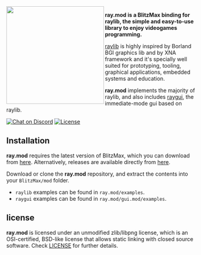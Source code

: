 <img align="left" src="https://github.com/bmx-ng/ray.mod/blob/master/logo/raylib_blitzmax_256x256.png" width=256>

**ray.mod is a BlitzMax binding for raylib, the simple and easy-to-use library to enjoy videogames programming.**

[raylib](https://www.raylib.com) is highly inspired by Borland BGI graphics lib and by XNA framework and it's specially well suited for prototyping, tooling, graphical applications, embedded systems and education.

**ray.mod** implements the majority of raylib, and also includes [raygui](https://github.com/raysan5/raygui), the immediate-mode gui based on raylib.



[![Chat on Discord](https://img.shields.io/discord/613699895139762176.svg?logo=discord)](https://discord.gg/DrrVwhz)
[![License](https://img.shields.io/badge/license-zlib%2Flibpng-blue.svg)](LICENSE)

Installation
-------

**ray.mod** requires the latest version of BlitzMax, which you can download from [here](https://blitzmax.org/downloads/). Alternatively, releases are available directly from [here](https://github.com/bmx-ng/bmx-ng/releases).

Download or clone the **ray.mod** repository, and extract the contents into your `BlitzMax/mod` folder.

* `raylib` examples can be found in `ray.mod/examples`.
* `raygui` examples can be found in `ray.mod/gui.mod/examples`.


license
-------

**ray.mod** is licensed under an unmodified zlib/libpng license, which is an OSI-certified, BSD-like license that allows static linking with closed source software. Check [LICENSE](LICENSE.md) for further details.
